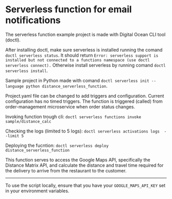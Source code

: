 # Serverless function for email notifications
The serverless function example project is made with Digital Ocean CLI tool (doctl).

After installing doctl, make sure serverless is installed running the comand `doctl serverless status`.
It should return `Error: serverless support is installed but not connected to a functions namespace (use doctl serverless connect).`
Otherwise install serverless by running comand `doctl serverless install`. 

Sample project in Python made with comand `doctl serverless init --language python distance_serverless_function`.

Project.yaml file can be changed to add triggers and configuration. 
Current configuration has no timed triggers. The function is triggered (called) from order-management microservice when order status changes.

Invoking function trough cli: `doctl serverless functions invoke sample/distance_calc`

Checking the logs (limited to 5 logs): `doctl serverless activations logs  --limit 5`

Deploying the fucntion: `doctl serverless deploy distance_serverless_function`

This function serves to access the Google Maps API, specifically the Distance Matrix API, and calculate the distance and travel time required for the delivery to arrive from the restaurant to the customer.

---

To use the script locally, ensure that you have your `GOOGLE_MAPS_API_KEY` set in your environment variables.

